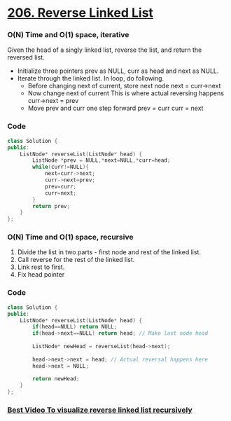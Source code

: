 # [206. Reverse Linked List](https://leetcode.com/problems/reverse-linked-list/) 

### O(N) Time and O(1) space, iterative

Given the head of a singly linked list, reverse the list, and return the reversed list.

-   Initialize three pointers prev as NULL, curr as head and next as NULL.
-   Iterate through the linked list. In loop, do following.
    -   Before changing next of current, store next node
        next = curr->next
    -   Now change next of current This is where actual reversing happens
        curr->next = prev
    -   Move prev and curr one step forward
        prev = curr
        curr = next

### Code

```cpp
class Solution {
public:
    ListNode* reverseList(ListNode* head) {
        ListNode *prev = NULL,*next=NULL,*curr=head;
        while(curr!=NULL){
            next=curr->next;
            curr->next=prev;
            prev=curr;
            curr=next;
        }
        return prev;
    }
};
```

### O(N) Time and O(1) space, recursive

1. Divide the list in two parts - first node and
   rest of the linked list.
2. Call reverse for the rest of the linked list.
3. Link rest to first.
4. Fix head pointer

### Code

```cpp
class Solution {
public:
    ListNode* reverseList(ListNode* head) {
        if(head==NULL) return NULL;
        if(head->next==NULL) return head; // Make last node head
        
        ListNode* newHead = reverseList(head->next);
        
        head->next->next = head; // Actual reversal happens here
        head->next = NULL;
        
        return newHead;
    }
};
```

### [Best Video To visualize reverse linked list recursively](https://www.youtube.com/watch?v=MRe3UsRadKw)
